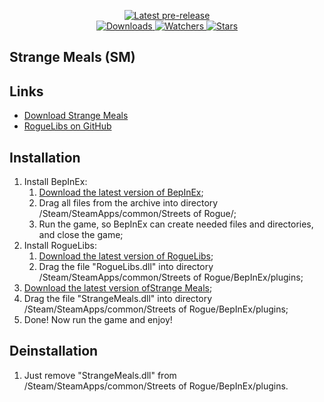 ﻿<div align="center">
  <p>
    <!--<a href="https://github.com/zTBBz/Strange-Meals/releases/latest">
      <img src="https://img.shields.io/github/v/release/zTBBz/Strange-Meals?label=Latest%20release&style=for-the-badge&logo=github" alt="Latest release"/>-->
    </a>
    <a href="https://github.com/zTBBz/Strange-Meals/releases">
      <img src="https://img.shields.io/github/v/release/zTBBz/Strange-Meals?include_prereleases&label=Latest%20pre-release&style=for-the-badge&logo=github" alt="Latest pre-release"/>
    </a>
    <br/>
    <a href="https://github.com/zTBBz/Strange-Meals/releases">
      <img src="https://img.shields.io/github/downloads/zTBBz/Strange-Meals/total?label=Downloads&style=for-the-badge" alt="Downloads"/>
    </a>
    <a href="https://github.com/zTBBz/Strange-Meals/subscription">
      <img src="https://img.shields.io/github/watchers/zTBBz/Strange-Meals?color=green&label=Watchers&style=for-the-badge" alt="Watchers"/>
    </a>
    <a href="https://github.com/zTBBz/Strange-Meals/stargazers">
      <img src="https://img.shields.io/github/stars/zTBBz/Strange-Meals?color=green&label=Stars&style=for-the-badge" alt="Stars"/>
    </a>
  </p>
</div>

## Strange Meals (SM) ##

## Links ##
*  [Download Strange Meals](https://github.com/zTBBz/Strange-Meals/releases)
*  [RogueLibs on GitHub](https://github.com/Abbysssal/RogueLibs)

## Installation ##
1.  Install BepInEx:
    1.  [Download the latest version of BepInEx](https://github.com/BepInEx/BepInEx/releases/latest);
    2.  Drag all files from the archive into directory /Steam/SteamApps/common/Streets of Rogue/;
    3.  Run the game, so BepInEx can create needed files and directories, and close the game;
2.  Install RogueLibs:
    1.  [Download the latest version of RogueLibs](https://github.com/Abbysssal/RogueLibs/releases/latest);
    2.  Drag the file "RogueLibs.dll" into directory /Steam/SteamApps/common/Streets of Rogue/BepInEx/plugins;
3.  [Download the latest version ofStrange Meals](https://github.com/zTBBz/Strange-Meals/releases/latest);
4.  Drag the file "StrangeMeals.dll" into directory /Steam/SteamApps/common/Streets of Rogue/BepInEx/plugins;
5.  Done! Now run the game and enjoy!

## Deinstallation ##
1.  Just remove "StrangeMeals.dll" from /Steam/SteamApps/common/Streets of Rogue/BepInEx/plugins.
